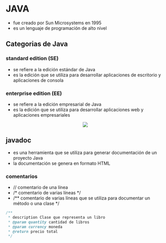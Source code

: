 # JAVA
- fue creado por Sun Microsystems en 1995
- es un lenguaje de programación de alto nivel

## Categorias de Java
### standard edition (SE)
- se refiere a la edición estándar de Java
- es la edición que se utiliza para desarrollar aplicaciones de escritorio y aplicaciones de consola
### enterprise edition (EE)
- se refiere a la edición empresarial de Java
- es la edición que se utiliza para desarrollar aplicaciones web y aplicaciones empresariales

<center>
<img src="https://i.postimg.cc/SRgMtM1X/imagen-2024-07-17-214312047.png">
</center>

## javadoc
- es una herramienta que se utiliza para generar documentación de un proyecto Java
- la documentación se genera en formato HTML
### comentarios
- // comentario de una línea
- /* comentario de varias líneas */
- /** comentario de varias líneas que se utiliza para documentar un método o una clase */

``` java
/**
 * description Clase que representa un libro
 * @param quantity cantidad de libros
 * @param currency moneda
 * @return precio total
 */
```